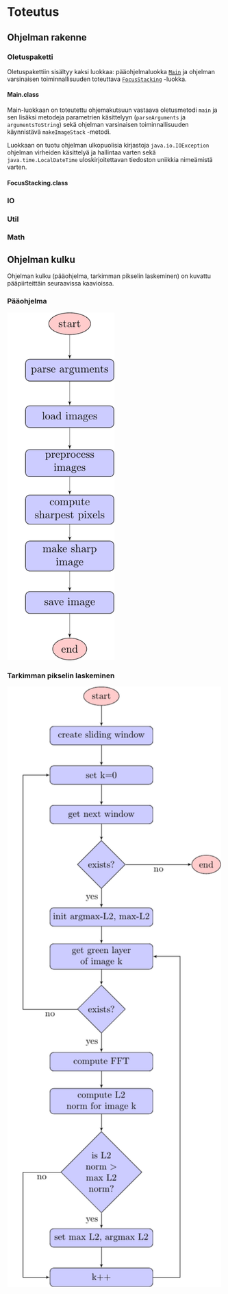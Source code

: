 # Toteutus

## Ohjelman rakenne

### Oletuspaketti

Oletuspakettiin sisältyy kaksi luokkaa: pääohjelmaluokka <a href="#Main">```Main```</a> ja ohjelman varsinaisen toiminnallisuuden toteuttava <a href="#FocusStacking">```FocusStacking```</a> -luokka. 

<a name="Main"></a>
#### Main.class

Main-luokkaan on toteutettu ohjemakutsuun vastaava oletusmetodi ```main``` ja sen lisäksi metodeja parametrien käsittelyyn (```parseArguments``` ja ```argumentsToString```) sekä ohjelman varsinaisen toiminnallisuuden käynnistävä ```makeImageStack``` -metodi. 

Luokkaan on tuotu ohjelman ulkopuolisia kirjastoja ```java.io.IOException``` ohjelman virheiden käsittelyä ja hallintaa varten  sekä ```java.time.LocalDateTime``` uloskirjoitettavan tiedoston uniikkia nimeämistä varten.

<a name="FocusStacking"></a>
#### FocusStacking.class




### IO

### Util

### Math


## Ohjelman kulku

Ohjelman kulku (pääohjelma, tarkimman pikselin laskeminen) on kuvattu pääpiirteittäin seuraavissa kaavioissa.

<a name="paaohjelma"></a>
### Pääohjelma

<img src="./diagrams/main.png" alt="Main program" width="250px"/>

<a name="tarkin"></a>
### Tarkimman pikselin laskeminen

<img src="./diagrams/sharpest.png" alt="Compute sharpest pixels" width="500px"/>
